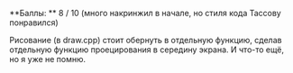 **Баллы: ** 8 / 10 (много накринжил в начале, но стиля кода Тассову понравился)

Рисование (в draw.cpp) стоит обернуть в отдельную функцию, сделав отдельную функцию проецирования в середину экрана. И что-то ещё, но я уже не помню.
